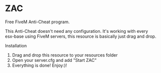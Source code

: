 # ZAC
Free FiveM Anti-Cheat program.

This Anti-Cheat doesn't need any configuration. It's working with every esx-base using FiveM servers, this resource is basically just drag and drop.

Installation

1. Drag and drop this resource to your resources folder
2. Open your server.cfg and add "Start ZAC"
3. Everything is done! Enjoy:)!
